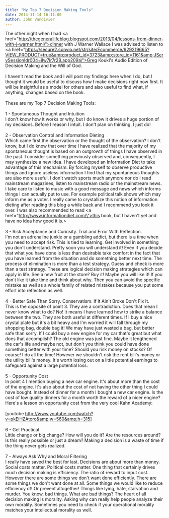 ```yaml
---
title: "My Top 7 Decision Making Tools"
date: 2014-11-14 16:11:00
author: John Vandivier
---
```




The other night when I had <a href=\"http://thegenerallifeblog.blogspot.com/2013/04/lessons-from-dinner-with-j-warner.html\">dinner with J Warner Wallace</a> I was advised to listen to <a href=\"https://secure2.convio.net/str/site/Ecommerce/929219665?VIEW_PRODUCT=true&amp;product_id=3723&amp;store_id=1161&amp;JServSessionIdr004=ilw7lr7r28.app209a\">Greg Koukl's Audio Edition of Decision Making and the Will of God.</a><br /><br />I haven't read the book and I will post my findings here when I do, but I thought it would be useful to discuss how I make decisions right now first. It will be insightful as a model for others and also useful to find what, if anything, changes based on the book.<br /><br />These are my Top 7 Decision Making Tools:<br /><br />1 - Spontaneous Thought and Intuition<br />I don't know how it works or why, but I do know it drives a huge portion of my decisions. Before I reason I intuit. I don't plan on thinking, I just do!<br /><br />2 - Observation Control and Information Dieting<br />Which came first the observation or the thought of the observation? I don't know, but I do know that over time I have realized that the majority of my spontaneous thought is based on an outgrowth of things I have observed in the past. I consider something previously observed and, consequently, I may synthesize a new idea. I have developed an Information Diet to take advantage of this mechanism. By forcing myself to observe productive things and ignore useless information I find that my spontaneous thoughts are also more useful. I don't watch sports much anymore nor do I read mainstream magazines, listen to mainstream radio or the mainstream news. I take care to listen to music with a good message and news which informs things I can actually put to use. For example political talk shows which may inform me as a voter. I really came to crystallize this notion of information dieting after reading this blog a while back and I recommend you look it over. I was also recommended to read <a href=\"http://www.informationdiet.com/\">this book</a>, but I haven't yet and have no idea how good it is.&gt;<br /><br />3 - Risk Acceptance and Curiosity. Trial and Error With Reflection.<br />I'm not an adrenaline junkie or a gambling addict, but there is a time when you need to accept risk. This is tied to learning. Get involved in something you don't understand. Pretty soon you will understand it! Even if you decide that what you have done is less than desirable take comfort in the fact that you have learned from the situation and do something better next time. The process of elimination is more than a test strategy. Guess and check is more than a test strategy. These are logical decision making strategies which can apply in life. See a new fruit at the store? Buy it! Maybe you will like it! If you don't like it take time and think about why. Then you can avoid the specific mistake as well as a whole family of related mistakes because you put some effort into reflection as well.<br /><br />4 - Better Safe Than Sorry. Conservatism. If It Ain't Broke Don't Fix It.<br />This is the opposite of point 3. They are a contradiction. Does that mean I never know what to do? No! It means I have learned how to strike a balance between the two. They are both useful at different times. If I buy a nice crystal plate but it's a bit heavy and I'm worried it will fall through my shopping bag, double bag it! We may have just wasted a bag, but better safe than sorry. If I could buy a new engine for my car that's great but what does that accomplish? The old engine was just fine. Maybe it lengthened the car's life and maybe not, but don't you think you could have done something better with your time? Should you risk money on stocks? Of course! I do all the time! However we shouldn't risk the rent bill's money or the utility bill's money. It's worth losing out on a little potential earnings to safeguard against a large potential loss.<br /><br />5 - Opportunity Cost<br />In point 4 I mention buying a new car engine. It's about more than the cost of the engine. It's also about the cost of not having the other thing I could have bought. Instead of dinner for a month I bought a new car engine. Is the cost of low quality dinners for a month worth the reward of a nicer engine? Here's a lesson on opportunity cost from the very cool Kahn Academy:<br /><br />[youtube http://www.youtube.com/watch?v=pkEiHZAtoro&amp;w=560&amp;h=315]<br /><br />6 - Get Practical<br />Little change or big change? How will you do it? Are the resources around? Is this really possible or just a dream? Making a decision is a waste of time if the thing never gets realized.<br /><br />7 - Always Ask Why and Moral Filtering<br />I really have saved the best for last. Decisions are about more than money. Social costs matter. Political costs matter. One thing that certainly drives much decision making is efficiency. The ratio of reward to input cost. However there are some things we don't want done efficiently. There are some things we don't want done at all. Some things we would like to reduce efficiency of! Or prevent altogether! Things like lying, hate, starvation and murder. You know, bad things. What are bad things? The heart of all decision making is morality. Asking why can really help people analyze their own morality. Sometimes you need to check if your operational morality matches your intellectual morality as well.